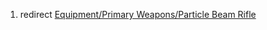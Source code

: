1.  redirect [Equipment/Primary Weapons/Particle Beam
    Rifle](Equipment/Primary_Weapons/Particle_Beam_Rifle "wikilink")